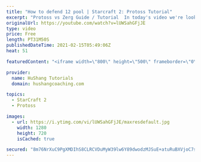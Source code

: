 ```yaml
---
title: "How to defend 12 pool | Starcraft 2: Protoss Tutorial"
excerpt: "Protoss vs Zerg Guide / Tutorial  In today's video we're looking at an EXTREMELY detailed guide on how to defend 12 pool in the protoss vs zerg matchup. If you lose after watching the full guide, Ill have to ban you.  #Protoss #sc2 #guide #tutorial #Starcraft2 #ProtossVsZerg  Coaching --------------------------------------------------------------------------"
originalUrl: https://youtube.com/watch?v=lUWSahGFjJE
type: video
price: Free
length: PT31M50S
publishedDateTime: 2021-02-15T05:49:06Z
heat: 51

featuredContent: "<iframe width=\"800\" height=\"500\" frameborder=\"0\" src=\"https://www.youtube.com/embed/lUWSahGFjJE\" allow=\"accelerometer; autoplay; encrypted-media; gyroscope; picture-in-picture\" allowfullscreen></iframe>"

provider:
  name: HuShang Tutorials
  domain: hushangcoaching.com

topics:
  - StarCraft 2
  - Protoss

images:
  - url: https://i.ytimg.com/vi/lUWSahGFjJE/maxresdefault.jpg
    width: 1280
    height: 720
    isCached: true

secured: "8m76NrXuC9PgXMDIhS8CLRCVDuMyW39lw6Y89dwodzMJSuE+atuRuBXVjoC7s0zEof7Do7C7KaL/KSIiGm8oDThUXzpNnnCkeiBgf5jNwigQOSTgD2k30aUi7zt+H7dW+2r62Opn4H8+c4J60PPJvf2OpsZs4CmBXk+gdT3UitYE1ABc1z8wgk8IWc7HHQkjNp5uhPJUdxmnc8c7ajMZ1FAoH4awGZ6GOf/F5QQej03WQe/StzRVa6v8Oczo0TYTV6vtXZK6Y/A7HWlxHcmdkV5UPjPTTi14mB04ewrF1E631jY1y7sZYl9nRFfZ3cj9cHeJPK5jkf5gOeCc0qohjNYsQ2waOwR/2v7iYmjHf7MiuMoXCbScoMQ+S5m5U8qGXxwGgmYB3xNjsg5yVAZ5bVkmQsZYNqn86HT5BSmrz+U=;YWaCrMUVbWI6TlMCxs9IdA=="
---
```


